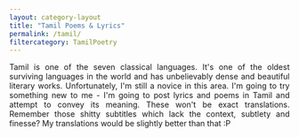 ```yaml
---
layout: category-layout
title: "Tamil Poems & Lyrics"
permalink: /tamil/
filtercategory: TamilPoetry
---
```


<p align="justify"> Tamil is one of the seven classical languages. It's one of the oldest surviving languages in the world and has unbelievably dense and beautiful literary works. Unfortunately, I'm still a novice in this area. I'm going to try something new to me - I'm going to post lyrics and poems in Tamil and attempt to convey its meaning. These won't be exact translations. Remember those shitty subtitles which lack the context, subtlety and finesse? My translations would be slightly better than that :P </p>

